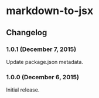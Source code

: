 # markdown-to-jsx
## Changelog

### 1.0.1 (December 7, 2015)

Update package.json metadata.

### 1.0.0 (December 6, 2015)

Initial release.
